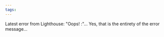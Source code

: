```yaml
---
tags: 
---
```


Latest error from Lighthouse: "Oops! :"... Yes, that is the entirety of the error message...
